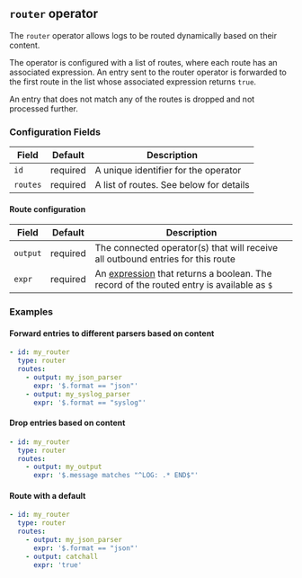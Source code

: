 ## `router` operator

The `router` operator allows logs to be routed dynamically based on their content.

The operator is configured with a list of routes, where each route has an associated expression.
An entry sent to the router operator is forwarded to the first route in the list whose associated
expression returns `true`.

An entry that does not match any of the routes is dropped and not processed further.

### Configuration Fields

| Field    | Default  | Description                              |
| ---      | ---      | ---                                      |
| `id`     | required | A unique identifier for the operator       |
| `routes` | required | A list of routes. See below for details  |

#### Route configuration

| Field    | Default  | Description                                                                                                           |
| ---      | ---      | ---                                                                                                                   |
| `output` | required | The connected operator(s) that will receive all outbound entries for this route                                       |
| `expr`   | required | An [expression](/docs/types/expression.md) that returns a boolean. The record of the routed entry is available as `$` |


### Examples

#### Forward entries to different parsers based on content

```yaml
- id: my_router
  type: router
  routes:
    - output: my_json_parser
      expr: '$.format == "json"'
    - output: my_syslog_parser
      expr: '$.format == "syslog"'
```

#### Drop entries based on content

```yaml
- id: my_router
  type: router
  routes:
    - output: my_output
      expr: '$.message matches "^LOG: .* END$"'
```

#### Route with a default

```yaml
- id: my_router
  type: router
  routes:
    - output: my_json_parser
      expr: '$.format == "json"'
    - output: catchall
      expr: 'true'
```
